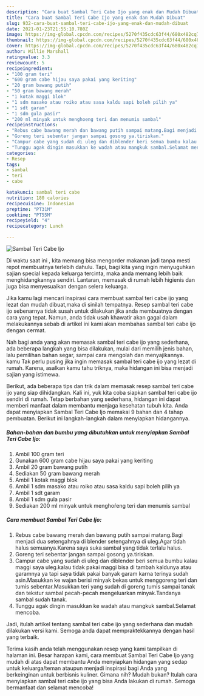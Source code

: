 ```yaml
---
description: "Cara buat Sambal Teri Cabe Ijo yang enak dan Mudah Dibuat"
title: "Cara buat Sambal Teri Cabe Ijo yang enak dan Mudah Dibuat"
slug: 932-cara-buat-sambal-teri-cabe-ijo-yang-enak-dan-mudah-dibuat
date: 2021-01-23T21:55:10.780Z
image: https://img-global.cpcdn.com/recipes/5270f435cdc63f44/680x482cq70/sambal-teri-cabe-ijo-foto-resep-utama.jpg
thumbnail: https://img-global.cpcdn.com/recipes/5270f435cdc63f44/680x482cq70/sambal-teri-cabe-ijo-foto-resep-utama.jpg
cover: https://img-global.cpcdn.com/recipes/5270f435cdc63f44/680x482cq70/sambal-teri-cabe-ijo-foto-resep-utama.jpg
author: Willie Marshall
ratingvalue: 3.3
reviewcount: 5
recipeingredient:
- "100 gram teri"
- "600 gram cabe hijau saya pakai yang keriting"
- "20 gram bawang putih"
- "50 gram bawang merah"
- "1 kotak maggi blok"
- "1 sdm masako atau roiko atau sasa kaldu sapi boleh pilih ya"
- "1 sdt garam"
- "1 sdm gula pasir"
- "200 ml minyak untuk menghoeng teri dan menumis sambal"
recipeinstructions:
- "Rebus cabe bawang merah dan bawang putih sampai matang.Bagi menjadi dua setengahnya di blender setengahnya di uleg.Agar tidah halus semuanya.Karena saya suka sambal yang tidak terlalu halus."
- "Goreng teri sebentar jangan sampai gosong ya.tiriskan."
- "Campur cabe yang sudah di uleg dan diblender beri semua bumbu kalau maggi saya uleg.kalau tidak pakai maggi bisa di tambah kaldunya atau garamnya ya tapi saya tidak pakai banyak garam karna terinya sudah asin.Masukkan ke wajan berisi minyak bekas untuk menggoreng teri dan tumis sebentar.Masukkan teri yang sudah di goreng tumis sampai tanak dan tekstur sambal pecah-pecah mengeluarkan minyak.Tandanya sambal sudah tanak."
- "Tunggu agak dingin masukkan ke wadah atau mangkuk sambal.Selamat mencoba."
categories:
- Resep
tags:
- sambal
- teri
- cabe

katakunci: sambal teri cabe 
nutrition: 180 calories
recipecuisine: Indonesian
preptime: "PT31M"
cooktime: "PT55M"
recipeyield: "4"
recipecategory: Lunch

---
```



![Sambal Teri Cabe Ijo](https://img-global.cpcdn.com/recipes/5270f435cdc63f44/680x482cq70/sambal-teri-cabe-ijo-foto-resep-utama.jpg)

Di waktu  saat ini , kita memang bisa mengorder makanan jadi tanpa mesti repot membuatnya terlebih dahulu. Tapi, bagi kita yang ingin menyuguhkan sajian special kepada keluarga tercinta, maka anda memang lebih baik menghidangkannya sendiri. Lantaran, memasak di rumah lebih higienis dan juga bisa menyesuaikan dengan selera keluarga.

Jika kamu lagi mencari inspirasi cara membuat sambal teri cabe ijo yang lezat dan mudah dibuat,maka di sinilah tempatnya. Resep sambal teri cabe ijo  sebenarnya tidak susah untuk dilakukan jika anda membuatnya dengan cara yang tepat. Namun, anda tidak usah khawatir akan gagal dalam melakukannya 
sebab di artikel ini kami akan membahas sambal teri cabe ijo dengan cermat.  



Nah bagi anda yang akan memasak sambal teri cabe ijo yang sederhana, ada beberapa langkah yang bisa dilakukan, mulai dari memilih jenis bahan, lalu pemilihan bahan segar, sampai cara mengolah dan menyajikannya. kamu Tak perlu pusing jika ingin memasak sambal teri cabe ijo yang lezat di rumah. Karena, asalkan kamu  tahu triknya, maka hidangan ini bisa menjadi sajian yang istimewa.

Berikut, ada beberapa tips dan trik dalam memasak resep sambal teri cabe ijo yang siap dihidangkan. Kali ini, yuk kita coba siapkan sambal teri cabe ijo sendiri di rumah. Tetap berbahan yang sederhana, hidangan ini dapat memberi manfaat dalam membantu menjaga kesehatan tubuh kita. Anda dapat menyiapkan Sambal Teri Cabe Ijo memakai 9 bahan dan 4 tahap pembuatan. Berikut ini langkah-langkah dalam menyiapkan hidangannya.

<!--inarticleads1-->

##### Bahan-bahan dan bumbu yang dibutuhkan untuk menyiapkan Sambal Teri Cabe Ijo:

1. Ambil 100 gram teri
1. Gunakan 600 gram cabe hijau saya pakai yang keriting
1. Ambil 20 gram bawang putih
1. Sediakan 50 gram bawang merah
1. Ambil 1 kotak maggi blok
1. Ambil 1 sdm masako atau roiko atau sasa kaldu sapi boleh pilih ya
1. Ambil 1 sdt garam
1. Ambil 1 sdm gula pasir
1. Sediakan 200 ml minyak untuk menghoŕeng teri dan menumis sambal




<!--inarticleads2-->

##### Cara membuat Sambal Teri Cabe Ijo:

1. Rebus cabe bawang merah dan bawang putih sampai matang.Bagi menjadi dua setengahnya di blender setengahnya di uleg.Agar tidah halus semuanya.Karena saya suka sambal yang tidak terlalu halus.
1. Goreng teri sebentar jangan sampai gosong ya.tiriskan.
1. Campur cabe yang sudah di uleg dan diblender beri semua bumbu kalau maggi saya uleg.kalau tidak pakai maggi bisa di tambah kaldunya atau garamnya ya tapi saya tidak pakai banyak garam karna terinya sudah asin.Masukkan ke wajan berisi minyak bekas untuk menggoreng teri dan tumis sebentar.Masukkan teri yang sudah di goreng tumis sampai tanak dan tekstur sambal pecah-pecah mengeluarkan minyak.Tandanya sambal sudah tanak.
1. Tunggu agak dingin masukkan ke wadah atau mangkuk sambal.Selamat mencoba.




Jadi, itulah artikel tentang  sambal teri cabe ijo  yang sederhana dan mudah dilakukan versi kami. Semoga anda dapat mempraktekkannya dengan hasil yang terbaik. 

Terima kasih anda telah menggunakan resep yang kami tampilkan di halaman ini. Besar harapan kami, cara membuat  Sambal Teri Cabe Ijo yang mudah di atas dapat membantu Anda menyiapkan hidangan yang sedap untuk keluarga/teman ataupun menjadi inspirasi bagi Anda yang berkeinginan untuk berbisnis kuliner. Gimana nih? Mudah bukan? Itulah cara menyiapkan sambal teri cabe ijo yang bisa Anda lakukan di rumah. Semoga bermanfaat dan selamat mencoba!

